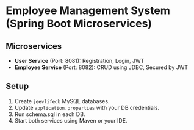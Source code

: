 # Employee Management System (Spring Boot Microservices)

## Microservices
- **User Service** (Port: 8081): Registration, Login, JWT
- **Employee Service** (Port: 8082): CRUD using JDBC, Secured by JWT

## Setup
1. Create `jeevlifedb` MySQL databases.
2. Update `application.properties` with your DB credentials.
3. Run schema.sql in each DB.
4. Start both services using Maven or your IDE.
